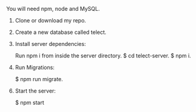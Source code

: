 You will need npm, node and MySQL.

1. Clone or download my repo.

2. Create a new database called telect.

3. Install server dependencies:

   Run npm i from inside the server directory.
   $ cd telect-server.
   $ npm i.

4. Run Migrations:

   $ npm run migrate.

<!-- 5. env  -->

6. Start the server:

   $ npm start
